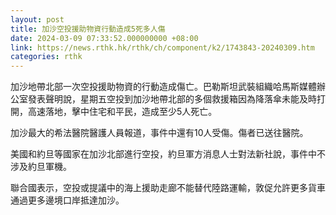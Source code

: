 ```yaml
---
layout: post
title: 加沙空投援助物資行動造成5死多人傷
date: 2024-03-09 07:33:52.000000000 +08:00
link: https://news.rthk.hk/rthk/ch/component/k2/1743843-20240309.htm
categories: rthk
---
```


加沙地帶北部一次空投援助物資的行動造成傷亡。巴勒斯坦武裝組織哈馬斯媒體辦公室發表聲明說，星期五空投到加沙地帶北部的多個救援箱因為降落傘未能及時打開，高速落地，擊中住宅和平民，造成至少5人死亡。

加沙最大的希法醫院醫護人員報道，事件中還有10人受傷。傷者已送往醫院。

美國和約旦等國家在加沙北部進行空投，約旦軍方消息人士對法新社說，事件中不涉及約旦軍機。

聯合國表示，空投或提議中的海上援助走廊不能替代陸路運輸，敦促允許更多貨車通過更多邊境口岸抵達加沙。
